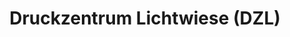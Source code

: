 ---
title: "Druckzentrum Lichtwiese (DZL)"
url: /darmstadt/druckzentrum-lichtwiese-dzl/
shop: Kopieren
---